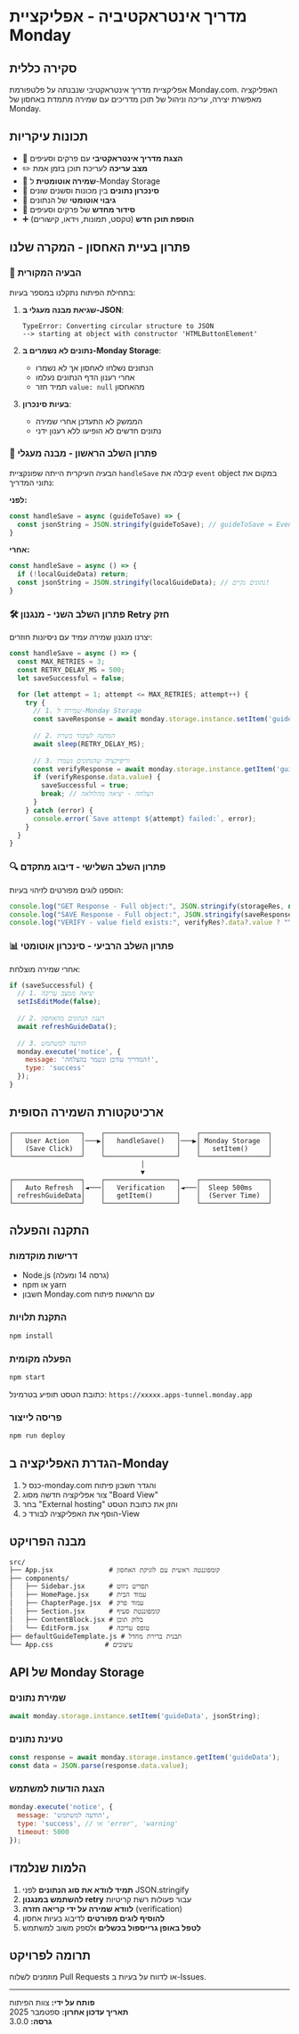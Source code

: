 # מדריך אינטראקטיביה - אפליקציית Monday

## סקירה כללית
אפליקציית מדריך אינטראקטיבי שנבנתה על פלטפורמת Monday.com. האפליקציה מאפשרת יצירה, עריכה וניהול של תוכן מדריכים עם שמירה מתמדת באחסון של Monday.

## תכונות עיקריות
- 📖 **הצגת מדריך אינטראקטיבי** עם פרקים וסעיפים
- ✏️ **מצב עריכה** לעריכת תוכן בזמן אמת
- 💾 **שמירה אוטומטית** ל-Monday Storage
- 🔄 **סינכרון נתונים** בין מכונות וסשנים שונים
- 📁 **גיבוי אוטומטי** של הנתונים
- 🔀 **סידור מחדש** של פרקים וסעיפים
- ➕ **הוספת תוכן חדש** (טקסט, תמונות, וידאו, קישורים)

## פתרון בעיית האחסון - המקרה שלנו

### 🚨 הבעיה המקורית
בתחילת הפיתוח נתקלנו במספר בעיות:

1. **שגיאת מבנה מעגלי ב-JSON**:
   ```
   TypeError: Converting circular structure to JSON
   --> starting at object with constructor 'HTMLButtonElement'
   ```

2. **נתונים לא נשמרים ב-Monday Storage**:
   - הנתונים נשלחו לאחסון אך לא נשמרו
   - אחרי רענון הדף הנתונים נעלמו
   - תמיד חזר `value: null` מהאחסון

3. **בעיות סינכרון**:
   - הממשק לא התעדכן אחרי שמירה
   - נתונים חדשים לא הופיעו ללא רענון ידני

### 🔧 פתרון השלב הראשון - מבנה מעגלי
הבעיה העיקרית הייתה שפונקציית `handleSave` קיבלה את `event` object במקום את נתוני המדריך:

**לפני:**
```javascript
const handleSave = async (guideToSave) => {
  const jsonString = JSON.stringify(guideToSave); // guideToSave = Event object!
}
```

**אחרי:**
```javascript
const handleSave = async () => {
  if (!localGuideData) return;
  const jsonString = JSON.stringify(localGuideData); // נתונים נקיים!
}
```

### 🛠️ פתרון השלב השני - מנגנון Retry חזק
יצרנו מנגנון שמירה עמיד עם ניסיונות חוזרים:

```javascript
const handleSave = async () => {
  const MAX_RETRIES = 3;
  const RETRY_DELAY_MS = 500;
  let saveSuccessful = false;

  for (let attempt = 1; attempt <= MAX_RETRIES; attempt++) {
    try {
      // 1. שמירה ל-Monday Storage
      const saveResponse = await monday.storage.instance.setItem('guideData', jsonString);
      
      // 2. המתנה לעיבוד בשרת
      await sleep(RETRY_DELAY_MS);
      
      // 3. וריפיקציה שהנתונים נשמרו
      const verifyResponse = await monday.storage.instance.getItem('guideData');
      if (verifyResponse.data.value) {
        saveSuccessful = true;
        break; // הצלחה - יציאה מהלולאה
      }
    } catch (error) {
      console.error(`Save attempt ${attempt} failed:`, error);
    }
  }
}
```

### 🔍 פתרון השלב השלישי - דיבוג מתקדם
הוספנו לוגים מפורטים לזיהוי בעיות:

```javascript
console.log("GET Response - Full object:", JSON.stringify(storageRes, null, 2));
console.log("SAVE Response - Full object:", JSON.stringify(saveResponse, null, 2));
console.log("VERIFY - value field exists:", verifyRes?.data?.value ? "YES" : "NO");
```

### 📊 פתרון השלב הרביעי - סינכרון אוטומטי
אחרי שמירה מוצלחת:

```javascript
if (saveSuccessful) {
  // 1. יציאה ממצב עריכה
  setIsEditMode(false);
  
  // 2. רענון הנתונים מהאחסון
  await refreshGuideData();
  
  // 3. הודעה למשתמש
  monday.execute('notice', {
    message: 'המדריך עודכן ונשמר בהצלחה!',
    type: 'success'
  });
}
```

## ארכיטקטורת השמירה הסופית

```
┌─────────────────┐    ┌──────────────────┐    ┌─────────────────┐
│   User Action   │───▶│   handleSave()   │───▶│ Monday Storage  │
│   (Save Click)  │    │                  │    │   setItem()     │
└─────────────────┘    └──────────────────┘    └─────────────────┘
                                 │
                                 ▼
┌─────────────────┐    ┌──────────────────┐    ┌─────────────────┐
│   Auto Refresh  │◄───│   Verification   │◄───│  Sleep 500ms    │
│ refreshGuideData│    │   getItem()      │    │  (Server Time)  │
└─────────────────┘    └──────────────────┘    └─────────────────┘
```

## התקנה והפעלה

### דרישות מוקדמות
- Node.js (גרסה 14 ומעלה)
- npm או yarn
- חשבון Monday.com עם הרשאות פיתוח

### התקנת תלויות
```bash
npm install
```

### הפעלה מקומית
```bash
npm start
```
כתובת הטסט תופיע בטרמינל: `https://xxxxx.apps-tunnel.monday.app`

### פריסה לייצור
```bash
npm run deploy
```

## הגדרת האפליקציה ב-Monday

1. כנס ל-monday.com והגדר חשבון פיתוח
2. צור אפליקציה חדשה מסוג "Board View"
3. בחר "External hosting" והזן את כתובת הטסט
4. הוסף את האפליקציה לבורד כ-View

## מבנה הפרויקט

```
src/
├── App.jsx              # קומפוננטה ראשית עם לוגיקת האחסון
├── components/
│   ├── Sidebar.jsx      # תפריט ניווט
│   ├── HomePage.jsx     # עמוד הבית
│   ├── ChapterPage.jsx  # עמוד פרק
│   ├── Section.jsx      # קומפוננטת סעיף
│   ├── ContentBlock.jsx # בלוק תוכן
│   └── EditForm.jsx     # טופס עריכה
├── defaultGuideTemplate.js # תבנית ברירת מחדל
└── App.css             # עיצובים
```

## API של Monday Storage

### שמירת נתונים
```javascript
await monday.storage.instance.setItem('guideData', jsonString);
```

### טעינת נתונים
```javascript
const response = await monday.storage.instance.getItem('guideData');
const data = JSON.parse(response.data.value);
```

### הצגת הודעות למשתמש
```javascript
monday.execute('notice', {
  message: 'הודעה למשתמש',
  type: 'success', // או 'error', 'warning'
  timeout: 5000
});
```

## הלמות שנלמדו

1. **תמיד לוודא את סוג הנתונים** לפני JSON.stringify
2. **להשתמש במנגנון retry** עבור פעולות רשת קריטיות
3. **לוודא שמירה על ידי קריאה חזרה** (verification)
4. **להוסיף לוגים מפורטים** לדיבוג בעיות אחסון
5. **לטפל באופן גרייספול בכשלים** ולספק משוב למשתמש

## תרומה לפרויקט

מוזמנים לשלוח Pull Requests או לדווח על בעיות ב-Issues.

---

**פותח על ידי:** צוות הפיתוח  
**תאריך עדכון אחרון:** ספטמבר 2025  
**גרסה:** 3.0.0
